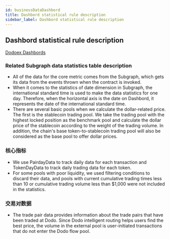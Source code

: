 ```yaml
---
id: businessDataDashbord
title: Dashbord statistical rule description
sidebar_label: Dashbord statistical rule description
---
```


## Dashbord statistical rule description
[Dodoex Dashbords](https://app.dodoex.io/dashboard)

### Related Subgraph data statistics table description
 - All of the data for the core metric comes from the Subgraph, which gets its data from the events thrown when the contract is invoked.
 - When it comes to the statistics of date dimension in Subgraph, the international standard time is used to make the data statistics for one day. Therefore, when the horizontal axis is the date on Dashbord, it represents the date of the international standard time.
 - There are several basic pools when we calculate the dollar-related price. The first is the stablecoin trading pool. We take the trading pool with the highest locked position as the benchmark pool and calculate the dollar price of the stablecoin according to the weight of the trading volume. In addition, the chain's base token-to-stablecoin trading pool will also be considered as the base pool to offer dollar prices.

### 核心指标
 - We use PairdayData to track daily data for each transaction and TokenDayData to track daily trading data for each token.
 - For some pools with poor liquidity, we used filtering conditions to discard their data, and pools with current cumulative trading times less than 10 or cumulative trading volume less than $1,000 were not included in the statistics.

### 交易对数据
 - The trade pair data provides information about the trade pairs that have been traded at Dodo. Since Dodo intelligent routing helps users find the best price, the volume in the external pool is user-initiated transactions that do not enter the Dodo flow pool.


